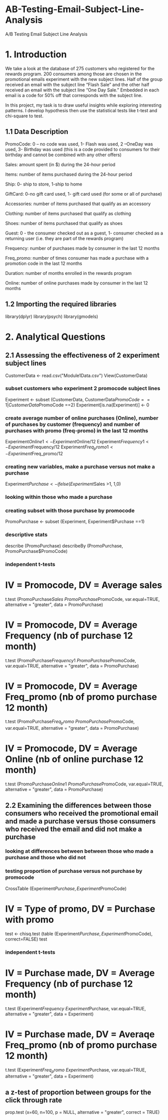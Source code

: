 # AB-Testing-Email-Subject-Line-Analysis
 A/B Testing Email Subject Line Analysis

# 1. Introduction

We take a look at the database of 275 customers who registered for the rewards program. 200 consumers among those are chosen in the promotional emails experiment with the new subject lines. Half of the group received an email with the subject line “Flash Sale” and the other half received an email with the subject line “One Day Sale.” Embedded in each email is a code for 50% off that corresponds with the subject line.  

In this project, my task is to draw useful insights while exploring interesting patterns. I develop hypothesis then use the statistical tests like t-test and chi-square to test.


## 1.1 Data Description

PromoCode: 0 – no code was used, 1- Flash was used, 2 –OneDay was used, 3- Birthday was used (this is a code provided to consumers for their birthday and cannot be combined with any other offers)

Sales: amount spent (in $) during the 24-hour period

Items: number of items purchased during the 24-hour period

Ship: 0- ship to store, 1-ship to home

GiftCard: 0-no gift card used, 1- gift card used (for some or all of purchase)

Accessories: number of items purchased that qualify as an accessory 

Clothing: number of items purchased that qualify as clothing

Shoes: number of items purchased that qualify as shoes

Guest: 0 - the consumer checked out as a guest, 1- consumer checked as a returning user (i.e. they are part of the rewards program)

Frequency: number of purchases made by consumer in the last 12 months

Freq_promo: number of times consumer has made a purchase with a promotion code in the last 12 months

Duration: number of months enrolled in the rewards program

Online: number of online purchases made by consumer in the last 12 months

## 1.2 Importing the required libraries

library(dplyr)
library(psych)
library(gmodels)


# 2. Analytical Questions
## 2.1 Assessing the effectiveness of 2 experiment subject lines

CustomerData <- read.csv("Module1Data.csv")
View(CustomerData)

### subset customers who experiment 2 promocode subject lines 
Experiment <- subset (CustomerData, CustomerData$PromoCode ==1 | CustomerData$PromoCode ==2)
Experiment[is.na(Experiment)] <- 0

### create average number of online purchases (Online), number of purchases by customer (frequency) and number of purchases with promo (freq-promo) in the last 12 months
Experiment$Online1 <- Experiment$Online/12
Experiment$Frequency1 <-Experiment$Frequency/12
Experiment$Freq_promo1 <-Experiment$Freq_promo/12

### creating new variables, make a purchase versus not make a purchase
Experiment$Purchase <- ifelse(Experiment$Sales >1, 1,0)

### looking within those who made a purchase

### creating subset with those purchase by promocode
PromoPurchase <- subset (Experiment, Experiment$Purchase ==1)

### descriptive stats
describe (PromoPurchase)
describeBy (PromoPurchase, PromoPurchase$PromoCode)

### independent t-tests

# IV = Promocode, DV = Average sales
t.test (PromoPurchase$Sales ~ PromoPurchase$PromoCode, var.equal=TRUE, alternative = "greater", data = PromoPurchase)
# IV = Promocode, DV = Average Frequency (nb of purchase 12 month)
t.test (PromoPurchase$Frequency1 ~ PromoPurchase$PromoCode, var.equal=TRUE, alternative = "greater", data = PromoPurchase)
# IV = Promocode, DV = Average Freq_promo (nb of promo purchase 12 month)
t.test (PromoPurchase$Freq_promo ~ PromoPurchase$PromoCode, var.equal=TRUE, alternative = "greater", data = PromoPurchase)
# IV = Promocode, DV = Average Online (nb of online purchase 12 month)
t.test (PromoPurchase$Online1 ~ PromoPurchase$PromoCode, var.equal=TRUE, alternative = "greater", data = PromoPurchase)


## 2.2 Examining the differences between those consumers who received the promotional email and made a purchase versus those consumers who received the email and did not make a purchase

### looking at differences between between those who made a purchase and those who did not

### testing proportion of purchase versus not purchase by promocode
CrossTable (Experiment$Purchase , Experiment$PromoCode)
# IV = Type of promo, DV = Purchase with promo
test <- chisq.test (table (Experiment$Purchase, Experiment$PromoCode), correct=FALSE)
test

### independent t-tests

# IV = Purchase made, DV = Average Frequency (nb of purchase 12 month)
t.test (Experiment$Frequency ~ Experiment$Purchase, var.equal=TRUE, alternative = "greater", data = Experiment)
# IV = Purchase made, DV = Averaqe Freq_promo (nb of promo purchase 12 month)
t.test (Experiment$Freq_promo ~ Experiment$Purchase, var.equal=TRUE, alternative = "greater", data = Experiment)

## a z-test of proportion between groups for the click through rate
prop.test (x=60, n=100, p = NULL, alternative = "greater", correct = TRUE)
